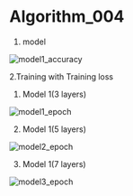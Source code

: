 # Algorithm_004

1. model

![model1_accuracy](https://user-images.githubusercontent.com/65910543/83597402-2ad35780-a5a2-11ea-8de1-5ea2d62d3d48.PNG)


2.Training with Training loss
1) Model 1(3 layers)

![model1_epoch](https://user-images.githubusercontent.com/65910543/83597542-8a316780-a5a2-11ea-8d8a-123909975b83.PNG)

2) Model 1(5 layers)

![model2_epoch](https://user-images.githubusercontent.com/65910543/83597549-8dc4ee80-a5a2-11ea-8d2d-4b000b1240b9.PNG)

3) Model 1(7 layers)

![model3_epoch](https://user-images.githubusercontent.com/65910543/83597558-90bfdf00-a5a2-11ea-8c4d-c406339685a0.PNG)


